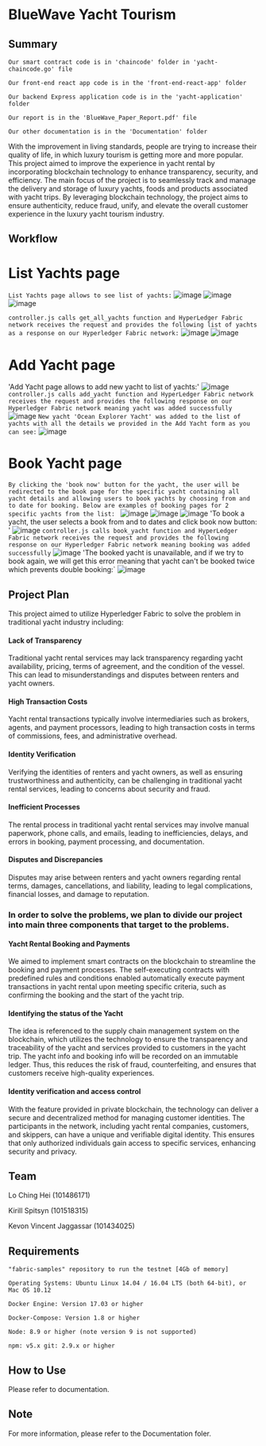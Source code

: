 # BlueWave Yacht Tourism

## Summary

`Our smart contract code is in 'chaincode' folder in 'yacht-chaincode.go' file`

`Our front-end react app code is in the 'front-end-react-app' folder`

`Our backend Express application code is in the 'yacht-application' folder`

`Our report is in the 'BlueWave_Paper_Report.pdf' file`

`Our other documentation is in the 'Documentation' folder`

With the improvement in living standards, people are trying to increase their quality of life, in which luxury tourism is getting more and more popular. This project aimed to improve the experience in yacht rental by incorporating blockchain technology to enhance transparency, security, and efficiency. The main focus of the project is to seamlessly track and manage the delivery and storage of luxury yachts, foods and products associated with yacht trips. By leveraging blockchain technology, the project aims to ensure authenticity, reduce fraud, unify, and elevate the overall customer experience in the luxury yacht tourism industry. 

## Workflow

# List Yachts page

`List Yachts page allows to see list of yachts:`
![image](https://github.com/LoChingHei/Capstone_YachtTourism/assets/72778161/e5e73931-b7a0-48ff-b1ef-82a354e2942e)
![image](https://github.com/LoChingHei/Capstone_YachtTourism/assets/72778161/a9a8e824-d996-4f43-9121-328b8e4710c5)
![image](https://github.com/LoChingHei/Capstone_YachtTourism/assets/72778161/2128b897-ee96-4b6a-9cbd-de11a0a0b6ab)

`controller.js calls get_all_yachts function and HyperLedger Fabric network receives the request and provides the following list of yachts as a response on our Hyperledger Fabric network:`
![image](https://github.com/LoChingHei/Capstone_YachtTourism/assets/72778161/7e68dd73-876e-4811-be60-d26e9ddcaab0)
![image](https://github.com/LoChingHei/Capstone_YachtTourism/assets/72778161/6033a7ba-fb7a-4ba2-bc70-5d918612f0c1)

# Add Yacht page

'Add Yacht page allows to add new yacht to list of yachts:'
![image](https://github.com/LoChingHei/Capstone_YachtTourism/assets/72778161/392285d4-c7db-49ef-aaf9-911e936872de)
`controller.js calls add_yacht function and HyperLedger Fabric network receives the request and provides the following response on our Hyperledger Fabric network meaning yacht was added successfully`
![image](https://github.com/LoChingHei/Capstone_YachtTourism/assets/72778161/9606a4b8-21c2-4996-af08-30febab652b4)
`New yacht 'Ocean Explorer Yacht' was added to the list of yachts with all the details we provided in the Add Yacht form as you can see:`
![image](https://github.com/LoChingHei/Capstone_YachtTourism/assets/72778161/7a4a18cb-61f3-4067-b272-5783b4caf20c)

# Book Yacht page
`By clicking the 'book now' button for the yacht, the user will be redirected to the book page for the specific yacht containing all yacht details and allowing users to book yachts by choosing from and to date for booking.
Below are examples of booking pages for 2 specific yachts from the list: `
![image](https://github.com/LoChingHei/Capstone_YachtTourism/assets/72778161/b542f153-566e-419a-840b-8291020f1341)
![image](https://github.com/LoChingHei/Capstone_YachtTourism/assets/72778161/c7ddb069-f825-4a80-af3b-8d154aeb0961)
![image](https://github.com/LoChingHei/Capstone_YachtTourism/assets/72778161/e451dadc-82fd-4de8-b66c-cfefb2eaca4d)
'To book a yacht, the user selects a book from and to dates and click book now button: '
![image](https://github.com/LoChingHei/Capstone_YachtTourism/assets/72778161/a4394d4b-09cc-44dd-b39a-d2b44f88805e)
`controller.js calls book_yacht function and HyperLedger Fabric network receives the request and provides the following response on our Hyperledger Fabric network meaning booking was added successfully`
![image](https://github.com/LoChingHei/Capstone_YachtTourism/assets/72778161/9ec49e79-3684-4700-b499-48d7e74831b2)
'The booked yacht is unavailable, and if we try to book again, we will get this error meaning that yacht can't be booked twice which prevents double booking:`
![image](https://github.com/LoChingHei/Capstone_YachtTourism/assets/72778161/b013db37-b8be-40fc-8471-853224a1fdf8)

## Project Plan
This project aimed to utilize Hyperledger Fabric to solve the problem in traditional yacht industry including: 

#### Lack of Transparency 

Traditional yacht rental services may lack transparency regarding yacht availability, pricing, terms of agreement, and the condition of the vessel. This can lead to misunderstandings and disputes between renters and yacht owners.

#### High Transaction Costs 

Yacht rental transactions typically involve intermediaries such as brokers, agents, and payment processors, leading to high transaction costs in terms of commissions, fees, and administrative overhead.

#### Identity Verification

Verifying the identities of renters and yacht owners, as well as ensuring trustworthiness and authenticity, can be challenging in traditional yacht rental services, leading to concerns about security and fraud.

#### Inefficient Processes

The rental process in traditional yacht rental services may involve manual paperwork, phone calls, and emails, leading to inefficiencies, delays, and errors in booking, payment processing, and documentation.

#### Disputes and Discrepancies

Disputes may arise between renters and yacht owners regarding rental terms, damages, cancellations, and liability, leading to legal complications, financial losses, and damage to reputation.

### In order to solve the problems, we plan to divide our project into main three components that target to the problems. 

#### Yacht Rental Booking and Payments

We aimed to implement smart contracts on the blockchain to streamline the booking and payment processes. The self-executing contracts with predefined rules and conditions enabled automatically execute payment transactions in yacht rental upon meeting specific criteria, such as confirming the booking and the start of the yacht trip.

#### Identifying the status of the Yacht

The idea is referenced to the supply chain management system on the blockchain, which utilizes the technology to ensure the transparency and traceability of the yacht and services provided to customers in the yacht trip. The yacht info and booking info will be recorded on an immutable ledger. Thus, this reduces the risk of fraud, counterfeiting, and ensures that customers receive high-quality experiences.

#### Identity verification and access control 

With the feature provided in private blockchain, the technology can deliver a secure and decentralized method for managing customer identities. The participants in the network, including yacht rental companies, customers, and skippers, can have a unique and verifiable digital identity. This ensures that only authorized individuals gain access to specific services, enhancing security and privacy.


## Team

Lo Ching Hei (101486171)

Kirill Spitsyn (101518315)

Kevon Vincent Jaggassar (101434025)  

## Requirements

`"fabric-samples" repository to run the testnet [4Gb of memory]` 

`Operating Systems: Ubuntu Linux 14.04 / 16.04 LTS (both 64-bit), or Mac OS 10.12`

`Docker Engine: Version 17.03 or higher` 

`Docker-Compose: Version 1.8 or higher` 

`Node: 8.9 or higher (note version 9 is not supported)`

`npm: v5.x git: 2.9.x or higher`


## How to Use

Please refer to documentation.

## Note

For more information, please refer to the Documentation foler.
